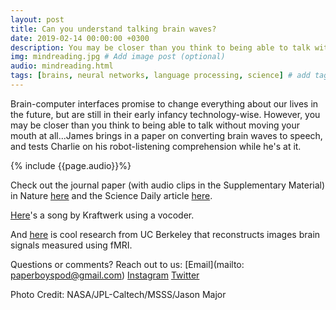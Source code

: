 ```yaml
---
layout: post
title: Can you understand talking brain waves?
date: 2019-02-14 00:00:00 +0300
description: You may be closer than you think to being able to talk without moving your mouth at all... # Add post description (shows up as description on social media posts)
img: mindreading.jpg # Add image post (optional)
audio: mindreading.html
tags: [brains, neural networks, language processing, science] # add tag
---
```


Brain-computer interfaces promise to change everything about our lives in the future, but are still in their early infancy technology-wise. However, you may be closer than you think to being able to talk without moving your mouth at all...James brings in a paper on converting brain waves to speech, and tests Charlie on his robot-listening comprehension while he's at it.

{% include {{page.audio}}%}

Check out the journal paper (with audio clips in the Supplementary Material) in Nature [here](https://www.nature.com/articles/s41598-018-37359-z#Sec21) and the Science Daily article [here](https://www.sciencedaily.com/releases/2019/01/190129081919.html). 

[Here](https://www.youtube.com/watch?v=4oTW_Jt0EVE)'s a song by Kraftwerk using a vocoder.

And [here](https://www.youtube.com/watch?v=4oTW_Jt0EVE) is cool research from UC Berkeley that reconstructs images brain signals measured using fMRI.

Questions or comments? Reach out to us: [Email](mailto: paperboyspod@gmail.com) [Instagram](https://www.instagram.com/paperboyspod/) [Twitter](https://twitter.com/PaperBoysPod)

Photo Credit: NASA/JPL-Caltech/MSSS/Jason Major